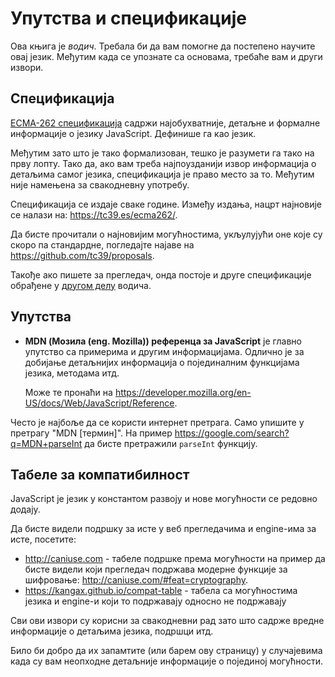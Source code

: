 
# Упутства и спецификације

Ова књига је *водич*. Требала би да вам помогне да постепено научите овај језик. Међутим када се упознате са основама, требаће вам и други извори.

## Спецификација

[ECMA-262 спецификација](https://www.ecma-international.org/publications/standards/Ecma-262.htm) садржи најобухватније, детаљне и формалне информације о језику JavaScript. Дефинише га као језик.

Међутим зато што је тако формализован, тешко је разумети га тако на прву лопту. Тако да, ако вам треба најпоузданији извор информација о детаљима самог језика, спецификација је право место за то. Међутим није намењена за свакодневну употребу.

Спецификација се издаје сваке године. Између издања, нацрт најновије се налази на: <https://tc39.es/ecma262/>.

Да бисте прочитали о најновијим могућностима, укљулујући оне које су скоро па стандардне, погледајте најаве на <https://github.com/tc39/proposals>.

Такође ако пишете за прегледач, онда постоје и друге спецификације обрађене у [другом делу](info:browser-environment) водича.

## Упутства

- **MDN (Мозила (eng. Mozilla)) референца за JavaScript** је главно упутство са примерима и другим информацијама. Одлично је за добијање детаљнијих информација о појединалним функцијама језика, методама итд. 

    Може те пронаћи на <https://developer.mozilla.org/en-US/docs/Web/JavaScript/Reference>.

Често је најбоље да се користи интернет претрага. Само упишите у претрагу "MDN [термин]". На пример <https://google.com/search?q=MDN+parseInt> да бисте претражили `parseInt` функцију.

## Табеле за компатибилност

JavaScript је језик у константом развоју и нове могућности се редовно додају.

Да бисте видели подршку за исте у веб прегледачима и engine-има за исте, посетите:

- <http://caniuse.com> - табеле подршке према могућности на пример да бисте видели који прегледач подржава модерне функције за шифровање: <http://caniuse.com/#feat=cryptography>.
- <https://kangax.github.io/compat-table> - табела са могућностима језика и engine-и који то подржавају односно не подржавају

Сви ови извори су корисни за свакодневни рад зато што садрже вредне информације о детаљима језика, подршци итд.

Било би добро да их запамтите (или барем ову страницу) у случајевима када су вам неопходне детаљније информације о појединој могућности.
